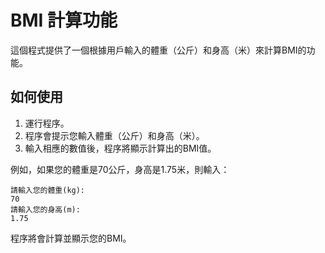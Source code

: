# BMI 計算功能

這個程式提供了一個根據用戶輸入的體重（公斤）和身高（米）來計算BMI的功能。

## 如何使用

1. 運行程序。
2. 程序會提示您輸入體重（公斤）和身高（米）。
3. 輸入相應的數值後，程序將顯示計算出的BMI值。

例如，如果您的體重是70公斤，身高是1.75米，則輸入：

```
請輸入您的體重(kg):
70
請輸入您的身高(m):
1.75
```

程序將會計算並顯示您的BMI。
